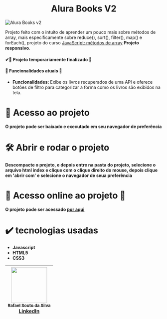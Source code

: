<h1 align = "center">Alura Books V2</h1>

![Alura Books v2](https://github.com/Rafael-a11y/alura-books-v2/assets/63820646/9296fc50-8dbe-496d-85e6-caa697929714#vitrinedev)


<p>
  Projeto feito com o intuito de aprender um pouco mais sobre métodos de array, mais especificamente sobre reduce(), sort(), filter(), map() e forEach(), projeto do curso <a href= "https://cursos.alura.com.br/course/javascript-metodos-array" target="_blank"> 
  JavaScript: métodos de array</a>
  <strong>Projeto responsivo</strong>.</p>
<h4>
  ✔🚧 Projeto temporariamente finalizado 🚧
</h4>
<h4>🔨 Funcionalidades atuais 🔨 </h4>
<ul>
  <li><strong>Funcionalidades: </strong>Exibe os livros recuperados de uma API e oferece botões de filtro para categorizar a forma como os livros são exibidos na tela.</li>
</ul>

# 📁 Acesso ao projeto

**O projeto pode ser baixado e executado em seu navegador de preferência**

# 🛠️ Abrir e rodar o projeto

**Descompacte o projeto, e depois entre na pasta do projeto, selecione o arquivo html index e clique com o clique direito do mouse, depois clique em 'abrir com' e selecione o navegador de seua preferência**

# 🚀 Acesso online ao projeto 🚀
<p><strong>O projeto pode ser acessado <a href="https://alura-books-v2-lyart.vercel.app/" target="_blank">por aqui</a></strong></p>

# ✔️ tecnologias usadas
<ul>
  <li><strong>Javascript</strong></li>
  <li><strong>HTML5</strong></li>
  <li><strong>CSS3</strong></li>
</ul>

| [<img src="https://github.com/Rafael-a11y/SeteDiasDeCodigoProgramacao/assets/63820646/c4ef5e3f-3a75-4eab-93c5-2f4b38b9b275" width=115><br><sub>Rafael Souto da Silva</sub><br><a href="https://www.linkedin.com/in/rafael-souto-da-silva-920335211/" target="_blank">LinkedIn</a>](https://www.linkedin.com/in/rafael-souto-da-silva-920335211/) |
| :---: |


